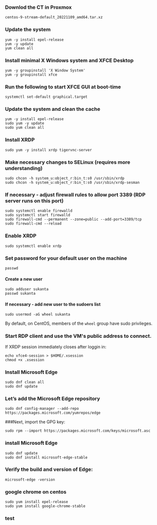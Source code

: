 ### Downlod the CT in Proxmox
```
centos-9-stream-default_20221109_amd64.tar.xz
```

### Update the system
```
yum -y install epel-release
yum -y update
yum clean all
```

### Install minimal X Windows system and XFCE Desktop
```
yum -y groupinstall 'X Window System'
yum -y groupinstall xfce
```

### Run the following to start XFCE GUI at boot-time
```
systemctl set-default graphical.target
```

### Update the system and clean the cache
```
yum -y install epel-release
sudo yum -y update
sudo yum clean all
```

### Install XRDP
```
sudo yum -y install xrdp tigervnc-server
```

### Make necessary changes to SELinux (requires more understanding)
```
sudo chcon -h system_u:object_r:bin_t:s0 /usr/sbin/xrdp
sudo chcon -h system_u:object_r:bin_t:s0 /usr/sbin/xrdp-sesman
```

### If necessary - adjust firewall rules to allow port 3389 (RDP server runs on this port)
```
sudo systemctl enable firewalld
sudo systemctl start firewalld
sudo firewall-cmd --permanent --zone=public --add-port=3389/tcp
sudo firewall-cmd --reload
```

### Enable XRDP
`sudo systemctl enable xrdp`

### Set password for your default user on the machine
`passwd`

#### Create a new user
```
sudo adduser sukanta
passwd sukanta
```
#### If necessary - add new user to the sudoers list 
```
sudo usermod -aG wheel sukanta
```
By default, on CentOS, members of the `wheel` group have sudo privileges.

### Start RDP client and use the VM's public address to connect.

If XRDP session immediately closes after loggin in:
```
echo xfce4-session > $HOME/.xsession
chmod +x .xsession
```

### Install Microsoft Edge 
```
sudo dnf clean all
sudo dnf update

```
### Let’s add the Microsoft Edge repository
```
sudo dnf config-manager --add-repo https://packages.microsoft.com/yumrepos/edge
```
###Next, import the GPG key:
```
sudo rpm --import https://packages.microsoft.com/keys/microsoft.asc
```
### install Microsoft Edge
```
sudo dnf update
sudo dnf install microsoft-edge-stable
```
### Verify the build and version of Edge:
```
microsoft-edge -version
```
### google chrome on centos
```
sudo yum install epel-release
sudo yum install google-chrome-stable
```
### test
```
```
```
```
```


